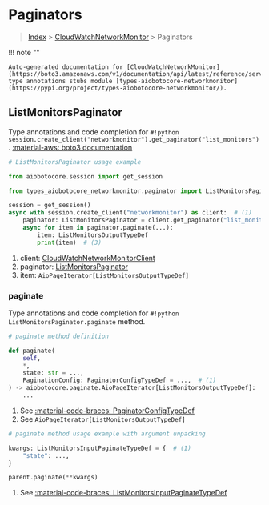 # Paginators

> [Index](../README.md) > [CloudWatchNetworkMonitor](./README.md) > Paginators

!!! note ""

    Auto-generated documentation for [CloudWatchNetworkMonitor](https://boto3.amazonaws.com/v1/documentation/api/latest/reference/services/networkmonitor.html#cloudwatchnetworkmonitor)
    type annotations stubs module [types-aiobotocore-networkmonitor](https://pypi.org/project/types-aiobotocore-networkmonitor/).

## ListMonitorsPaginator

Type annotations and code completion for `#!python session.create_client("networkmonitor").get_paginator("list_monitors")`.
[:material-aws: boto3 documentation](https://boto3.amazonaws.com/v1/documentation/api/latest/reference/services/networkmonitor/paginator/ListMonitors.html#CloudWatchNetworkMonitor.Paginator.ListMonitors)

```python
# ListMonitorsPaginator usage example

from aiobotocore.session import get_session

from types_aiobotocore_networkmonitor.paginator import ListMonitorsPaginator

session = get_session()
async with session.create_client("networkmonitor") as client:  # (1)
    paginator: ListMonitorsPaginator = client.get_paginator("list_monitors")  # (2)
    async for item in paginator.paginate(...):
        item: ListMonitorsOutputTypeDef
        print(item)  # (3)
```

1. client: [CloudWatchNetworkMonitorClient](./client.md)
2. paginator: [ListMonitorsPaginator](./paginators.md#listmonitorspaginator)
3. item: `AioPageIterator[ListMonitorsOutputTypeDef]`


### paginate

Type annotations and code completion for `#!python ListMonitorsPaginator.paginate` method.

```python
# paginate method definition

def paginate(
    self,
    *,
    state: str = ...,
    PaginationConfig: PaginatorConfigTypeDef = ...,  # (1)
) -> aiobotocore.paginate.AioPageIterator[ListMonitorsOutputTypeDef]:  # (2)
    ...
```

1. See [:material-code-braces: PaginatorConfigTypeDef](./type_defs.md#paginatorconfigtypedef)
2. See `AioPageIterator[ListMonitorsOutputTypeDef]`


```python
# paginate method usage example with argument unpacking

kwargs: ListMonitorsInputPaginateTypeDef = {  # (1)
    "state": ...,
}

parent.paginate(**kwargs)
```

1. See [:material-code-braces: ListMonitorsInputPaginateTypeDef](./type_defs.md#listmonitorsinputpaginatetypedef)
